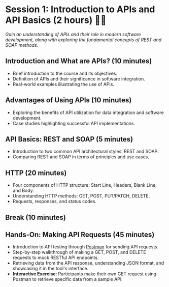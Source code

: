 # Session 1: Introduction to APIs and API Basics (2 hours) 👨‍🏫
_Gain an understanding of APIs and their role in modern software development, along with exploring the fundamental concepts of REST and SOAP methods._

## Introduction and What are APIs? (10 minutes)
* Brief introduction to the course and its objectives.
* Definition of APIs and their significance in software integration.
* Real-world examples illustrating the use of APIs.

## Advantages of Using APIs (10 minutes)
* Exploring the benefits of API utilization for data integration and software development.
* Case studies highlighting successful API implementations.

## API Basics: REST and SOAP (5 minutes)
* Introduction to two common API architectural styles: REST and SOAP.
* Comparing REST and SOAP in terms of principles and use cases.

## HTTP (20 minutes)
* Four components of HTTP structure: Start Line, Headers, Blank Line, and Body.
* Understanding HTTP methods: GET, POST, PUT/PATCH, DELETE.
* Requests, responses, and status codes.

## Break (10 minutes)

## Hands-On: Making API Requests (45 minutes)
* Introduction to API testing through [Postman](https://www.postman.com/) for sending API requests.
* Step-by-step walkthrough of making a GET, POST, and DELETE requests to mock RESTful API endpoints.
* Retrieving data from the API response, understanding JSON format, and showcasing it in the tool's interface.
* **Interactive Exercise**: Participants make their own GET request using Postman to retrieve specific data from a sample API.
